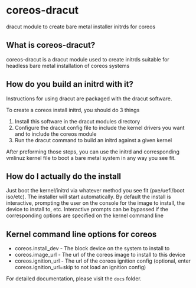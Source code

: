 # coreos-dracut
dracut module to create bare metal installer initrds for coreos

## What is coreos-dracut?
coreos-dracut is a dracut module used to create initrds suitable for
headless bare metal installation of coreos systems

## How do you build an initrd with it?
Instructions for using dracut are packaged with the dracut software.

To create a coreos install initrd, you should do 3 things

1. Install this software in the dracut modules directory
2. Configure the dracut config file to include the kernel drivers you want and
   to include the coreos module
3. Run the dracut command to build an initrd against a given kernel

After preforming those steps, you can use the initrd and corresponding vmlinuz
kernel file to boot a bare metal system in any way you see fit.

## How do I actually do the install
Just boot the kernel/initrd via whatever method you see fit (pxe/uefi/boot
iso/etc).  The installer will start automatically.  By default the install is
interactive, prompting the user on the console for the image to install, the
device to install to, etc.  Interactive prompts can be bypassed if the
corresponding options are specified on the kernel command line

## Kernel command line options for coreos
* coreos.install_dev - The block device on the system to install to
* coreos.image_url - The url of the coreos image to install to this device
* coreos.ignition_url - The url of the coreos ignition config (optional, enter
  coreos.ignition_url=skip to not load an ignition config)

For detailed documentation, please visit the ``docs`` folder.
